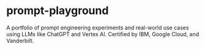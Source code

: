 # prompt-playground
A portfolio of prompt engineering experiments and real-world use cases using LLMs like ChatGPT and Vertex AI. Certified by IBM, Google Cloud, and Vanderbilt.
